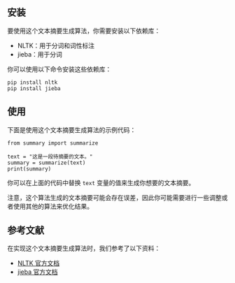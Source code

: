 ## 安装

要使用这个文本摘要生成算法，你需要安装以下依赖库：

- NLTK：用于分词和词性标注
- jieba：用于分词

你可以使用以下命令安装这些依赖库：

```
pip install nltk
pip install jieba
```

## 使用

下面是使用这个文本摘要生成算法的示例代码：

```
from summary import summarize

text = "这是一段待摘要的文本。"
summary = summarize(text)
print(summary)

```

你可以在上面的代码中替换 `text` 变量的值来生成你想要的文本摘要。

注意，这个算法生成的文本摘要可能会存在误差，因此你可能需要进行一些调整或者使用其他的算法来优化结果。

## 参考文献

在实现这个文本摘要生成算法时，我们参考了以下资料：

- [NLTK 官方文档](https://www.nltk.org/)
- [jieba 官方文档](https://github.com/fxsjy/jieba)
